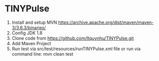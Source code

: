 # TINYPulse
1. Install and setup MVN https://archive.apache.org/dist/maven/maven-3/3.6.3/binaries/
2. Config JDK 1.8
3. Clone code from https://github.com/ltquynhu/TINYPulse.git
4. Add Maven Project 
5. Run test via src/test/resources/runTINYPulse.xml file or run via command line: mvn clean test
